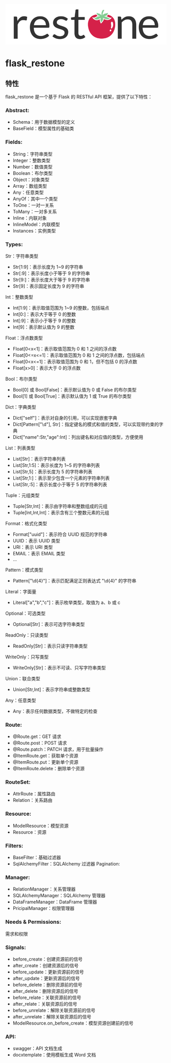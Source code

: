 ![logo](./docs/restone.png)
# flask_restone
## 特性
flask_restone 是一个基于 Flask 的 RESTful API 框架，提供了以下特性：

### Abstract:

- Schema：用于数据模型的定义
- BaseField：模型属性的基础类

### Fields:

- String：字符串类型
- Integer：整数类型
- Number：数值类型
- Boolean：布尔类型
- Object：对象类型
- Array：数组类型
- Any：任意类型
- AnyOf：其中一个类型
- ToOne：一对一关系
- ToMany：一对多关系
- Inline：内联对象
- InlineModel：内联模型
- Instances：实例类型
### Types:

Str：字符串类型
- Str[1:9]：表示长度为 1~9 的字符串
- Str[:9]：表示长度小于等于 9 的字符串
- Str[9:]：表示长度大于等于 9 的字符串
- Str[9]：表示固定长度为 9 的字符串

Int：整数类型
- Int[1:9]：表示取值范围为 1~9 的整数，包括端点
- Int[0:]：表示大于等于 0 的整数
- Int[:9]：表示小于等于 9 的整数
- Int[9]：表示默认值为 9 的整数

Float：浮点数类型
- Float[0<x<1]：表示取值范围为 0 和 1 之间的浮点数
- Float[0<=x<=1]：表示取值范围为 0 和 1 之间的浮点数，包括端点
- Float[0<x<=1]：表示取值范围为 0 和 1，但不包括 0 的浮点数
- Float[x>0]：表示大于 0 的浮点数

Bool：布尔类型
- Bool[0] 或 Bool[False]：表示默认值为 0 或 False 的布尔类型
- Bool[1] 或 Bool[True]：表示默认值为 1 或 True 的布尔类型

Dict：字典类型
- Dict["self"]：表示对自身的引用，可以实现嵌套字典
- Dict[Pattern["\d"], Str]：指定键名的模式和值的类型，可以实现带约束的字典
- Dict["name":Str,"age":Int]：列出键名和对应值的类型，方便使用

List：列表类型
- List[Str]：表示字符串列表
- List[Str,1:5]：表示长度为 1~5 的字符串列表
- List[Str,5]：表示长度为 5 的字符串列表
- List[Str,1:]：表示至少包含一个元素的字符串列表
- List[Str,:5]：表示长度小于等于 5 的字符串列表

Tuple：元组类型
- Tuple[Str,Int]：表示由字符串和整数组成的元组
- Tuple[Int,Int,Int]：表示含有三个整数元素的元组

Format：格式化类型
- Format["uuid"]：表示符合 UUID 规范的字符串
- UUID：表示 UUID 类型
- URI：表示 URI 类型
- EMAIL：表示 EMAIL 类型
- ...

Pattern：模式类型
- Pattern["\d{4}"]：表示匹配满足正则表达式 "\d{4}" 的字符串

Literal：字面量
- Literal["a","b","c"]：表示枚举类型，取值为 a、b 或 c

Optional：可选类型
- Optional[Str]：表示可选字符串类型

ReadOnly：只读类型
- ReadOnly[Str]：表示只读字符串类型

WriteOnly：只写类型
- WriteOnly[Str]：表示不可读、只写字符串类型

Union：联合类型
- Union[Str,Int]：表示字符串或整数类型

Any：任意类型
- Any：表示任何数据类型，不做特定的检查

### Route:

- @Route.get：GET 请求
- @Route.post：POST 请求
- @Route.patch：PATCH 请求，用于批量操作
- @ItemRoute.get：获取单个资源
- @ItemRoute.put：更新单个资源
- @ItemRoute.delete：删除单个资源
### RouteSet:

- AttrRoute：属性路由
- Relation：关系路由
### Resource:

- ModelResource：模型资源
- Resource：资源
### Filters:

- BaseFilter：基础过滤器
- SqlAlchemyFilter：SQLAlchemy 过滤器
Pagination:

### Manager:

- RelationManager：关系管理器
- SQLAlchemyManager：SQLAlchemy 管理器
- DataFrameManager：DataFrame 管理器
- PricipalManager：权限管理器
### Needs & Permissions:

需求和权限
### Signals:

- before_create：创建资源前的信号
- after_create：创建资源后的信号
- before_update：更新资源前的信号
- after_update：更新资源后的信号
- before_delete：删除资源前的信号
- after_delete：删除资源后的信号
- before_relate：关联资源前的信号
- after_relate：关联资源后的信号
- before_unrelate：解除关联资源前的信号
- after_unrelate：解除关联资源后的信号 
- ModelResource.on_before_create：模型资源创建前的信号

### API:

- swagger：API 文档生成
- docxtemplate：使用模板生成 Word 文档
